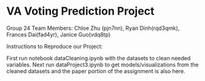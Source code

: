 # VA Voting Prediction Project

Group 24 Team Members: Chloe Zhu (pjn7nn), Ryan Dinh(rqd3qmk), Frances Dai(fad4yr), Janice Guo(vdq8tp)

Instructions to Reproduce our Project:

First run notebook dataCleaning.ipynb with the datasets to clean needed variables. Next run dataProject3.ipynb to get models/visualizations from the cleaned datasets and the paper portion of the assignment is also here.
